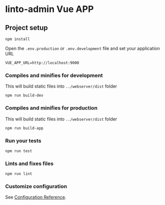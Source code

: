 # linto-admin Vue APP

## Project setup
```
npm install
```
Open the `.env.production` or `.env.development` file and set your application URL
```
VUE_APP_URL=http://localhost:9000
```
### Compiles and minifies for development
This will build static files into `../webserver/dist` folder
```
npm run build-dev
```

### Compiles and minifies for production
This will build static files into `../webserver/dist` folder
```
npm run build-app
```

### Run your tests
```
npm run test
```

### Lints and fixes files
```
npm run lint
```

### Customize configuration
See [Configuration Reference](https://cli.vuejs.org/config/).
